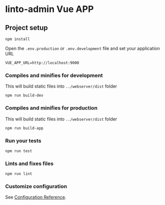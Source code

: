 # linto-admin Vue APP

## Project setup
```
npm install
```
Open the `.env.production` or `.env.development` file and set your application URL
```
VUE_APP_URL=http://localhost:9000
```
### Compiles and minifies for development
This will build static files into `../webserver/dist` folder
```
npm run build-dev
```

### Compiles and minifies for production
This will build static files into `../webserver/dist` folder
```
npm run build-app
```

### Run your tests
```
npm run test
```

### Lints and fixes files
```
npm run lint
```

### Customize configuration
See [Configuration Reference](https://cli.vuejs.org/config/).
